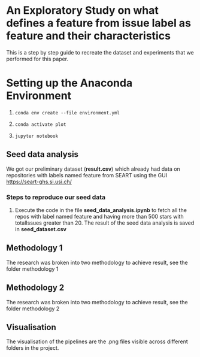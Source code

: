# An Exploratory Study on what defines a feature from issue label as feature and their characteristics

This is a step by step guide to recreate the dataset and experiments that we performed for this paper.

# Setting up the Anaconda Environment

1) `conda env create --file environment.yml`

2) `conda activate plot`

3) `jupyter notebook`

## Seed data analysis

We got our preliminary dataset (**result.csv**) which already had data on repositories with labels named feature from SEART using the GUI https://seart-ghs.si.usi.ch/

### Steps to reproduce our seed data

1) Execute the code in the file **seed_data_analysis.ipynb** to fetch all the repos with label named feature and having more than 500 stars with totalIssues greater than 20.
The result of the seed data analysis is saved in **seed_dataset.csv**


## Methodology 1

The research was broken into two methodology to achieve result, see the folder methodology 1

## Methodology 2
The research was broken into two methodology to achieve result, see the folder methodology 2

## Visualisation

The visualisation of the pipelines are the .png files visible across different folders in the project.
